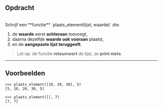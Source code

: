 ## Opdracht
<br>
Schrijf een **functie** `plaats_element(lijst, waarde)` die:

<br>  

1. de **waarde** eerst **achteraan** toevoegt,  
2. daarna dezelfde **waarde ook vooraan** plaatst,  
3. en de **aangepaste lijst teruggeeft**.

> Let op: de functie **retourneert** de lijst, ze **print niets**.

---

## Voorbeelden

    >>> plaats_element([10, 20, 30], 5)  
    [5, 10, 20, 30, 5]
    
    >>> plaats_element([], 7)  
    [7, 7]
